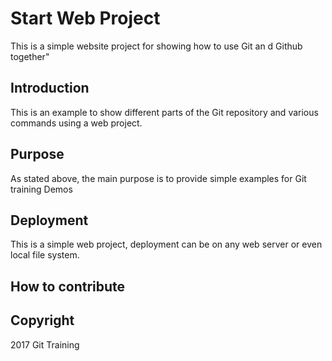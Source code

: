 # Start Web Project 

This is a simple website project for showing how to use Git an d Github together"

## Introduction 
This is an example to show different parts of the Git repository and various commands using a web project.

## Purpose
As stated above, the main purpose is to provide simple examples for Git training Demos

## Deployment 

This is a simple web project, deployment can be on any web server or even local file system.

## How to contribute


## Copyright 

2017 Git Training 
